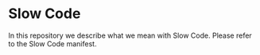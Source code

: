 # Slow Code

In this repository we describe what we mean with Slow Code. Please refer to the Slow Code manifest.
